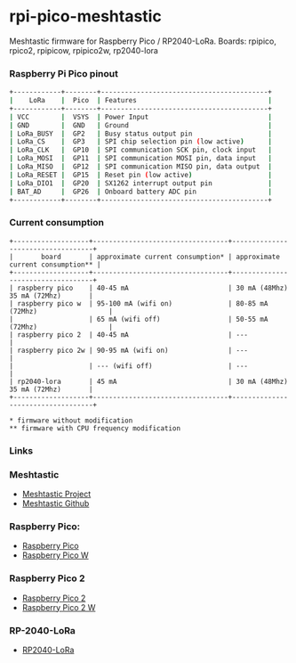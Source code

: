 # rpi-pico-meshtastic
Meshtastic firmware for Raspberry Pico / RP2040-LoRa.
Boards: rpipico, rpico2, rpipicow, rpipico2w, rp2040-lora

### Raspberry Pi Pico pinout

```bash
+------------+--------+------------------------------------------+
|    LoRa    |  Pico  | Features                                 |
+------------+--------+------------------------------------------+
| VCC        |  VSYS  | Power Input                              |
| GND        |  GND   | Ground                                   |
| LoRa_BUSY  |  GP2   | Busy status output pin                   |
| LoRa_CS    |  GP3   | SPI chip selection pin (low active)      |
| LoRa_CLK   |  GP10  | SPI communication SCK pin, clock input   |
| LoRa_MOSI  |  GP11  | SPI communication MOSI pin, data input   |
| LoRa_MISO  |  GP12  | SPI communication MISO pin, data output  |
| LoRa_RESET |  GP15  | Reset pin (low active)                   |
| LoRa_DIO1  |  GP20  | SX1262 interrupt output pin              |
| BAT_AD     |  GP26  | Onboard battery ADC pin                  |
+------------+--------+------------------------------------------+
```

### Current consumption

```text
+-------------------+----------------------------------+-----------------------------------+
|       board       | approximate current consumption* | approximate current consumption** |
+-------------------+----------------------------------+-----------------------------------+
| raspberry pico    | 40-45 mA                         | 30 mA (48Mhz) 35 mA (72Mhz)       |
| raspberry pico w  | 95-100 mA (wifi on)              | 80-85 mA (72Mhz)                  |
|                   | 65 mA (wifi off)                 | 50-55 mA (72Mhz)                  |
| raspberry pico 2  | 40-45 mA                         | ---                               |
| raspberry pico 2w | 90-95 mA (wifi on)               | ---                               |
|                   | --- (wifi off)                   | ---                               |
| rp2040-lora       | 45 mA                            | 30 mA (48Mhz) 35 mA (72Mhz)       |
+-------------------+----------------------------------+-----------------------------------+

* firmware without modification
** firmware with CPU frequency modification
```

### Links

### Meshtastic

- [Meshtastic Project](https://meshtastic.org)
- [Meshtastic Github](https://github.com/meshtastic)

### Raspberry Pico:

- [Raspberry Pico](https://datasheets.raspberrypi.com/pico/pico-datasheet.pdf)
- [Raspberry Pico W](https://datasheets.raspberrypi.com/picow/pico-w-datasheet.pdf)

### Raspberry Pico 2

- [Raspberry Pico 2](https://datasheets.raspberrypi.com/pico/pico-2-datasheet.pdf)
- [Raspberry Pico 2 W](https://datasheets.raspberrypi.com/picow/pico-2-w-datasheet.pdf)

### RP-2040-LoRa
- [RP2040-LoRa](https://www.waveshare.com/wiki/RP2040-LoRa)

